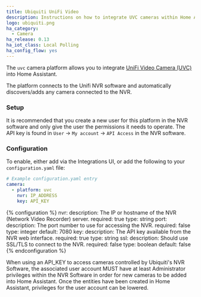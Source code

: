 ```yaml
---
title: Ubiquiti UniFi Video
description: Instructions on how to integrate UVC cameras within Home Assistant.
logo: ubiquiti.png
ha_category:
  - Camera
ha_release: 0.13
ha_iot_class: Local Polling
ha_config_flow: yes
---
```


The `uvc` camera platform allows you to integrate [UniFi Video Camera (UVC)](https://www.ubnt.com/products/#unifivideo) into Home Assistant.

The platform connects to the Unifi NVR software and automatically discovers/adds any camera connected to the NVR.

### Setup

It is recommended that you create a new user for this platform in the NVR software and only give the user the permissions it needs to operate. The API key is found in `User` -> `My account` -> `API Access` in the NVR software.

### Configuration

To enable, either add via the Integrations UI, or add the following to your `configuration.yaml` file:

```yaml
# Example configuration.yaml entry
camera:
  - platform: uvc
    nvr: IP_ADDRESS
    key: API_KEY
```

{% configuration %}
nvr:
  description: The IP or hostname of the NVR (Network Video Recorder) server.
  required: true
  type: string
port:
  description: The port number to use for accessing the NVR.
  required: false
  type: integer
  default: 7080
key:
  description: The API key available from the NVR web interface.
  required: true
  type: string
ssl:
  description: Should use SSL/TLS to connect to the NVR.
  required: false
  type: boolean
  default: false
{% endconfiguration %}

<div class='note'>
When using an API_KEY to access cameras controlled by Ubiquiti's NVR Software, the associated user account MUST have at least Administrator privileges within the NVR Software in order for new cameras to be added into Home Assistant. Once the entities have been created in Home Assistant, privileges for the user account can be lowered.
</div>
